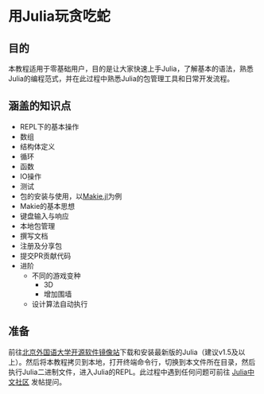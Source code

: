 # 用Julia玩贪吃蛇

## 目的

本教程适用于零基础用户，目的是让大家快速上手Julia，了解基本的语法，熟悉Julia的编程范式，并在此过程中熟悉Julia的包管理工具和日常开发流程。

## 涵盖的知识点

- REPL下的基本操作
- 数组
- 结构体定义
- 循环
- 函数
- IO操作
- 测试
- 包的安装与使用，以[Makie.jl](http://makie.juliaplots.org/)为例
- Makie的基本思想
- 键盘输入与响应
- 本地包管理
- 撰写文档
- 注册及分享包
- 提交PR贡献代码
- 进阶
  - 不同的游戏变种
    - 3D
    - 增加围墙
  - 设计算法自动执行

## 准备

前往[北京外国语大学开源软件镜像站](https://mirrors.bfsu.edu.cn/help/julia-releases/)下载和安装最新版的Julia（建议v1.5及以上）。然后将本教程拷贝到本地，打开终端命令行，切换到本文件所在目录，然后执行Julia二进制文件，进入Julia的REPL。此过程中遇到任何问题可前往 [Julia中文社区](https://discourse.juliacn.com/) 发帖提问。
